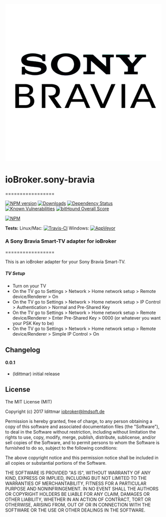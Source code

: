 ![Logo](admin/sony-bravia.png)
# ioBroker.sony-bravia
=================

[![NPM version](http://img.shields.io/npm/v/iobroker.sony-bravia.svg)](https://www.npmjs.com/package/iobroker.sony-bravia)
[![Downloads](https://img.shields.io/npm/dm/iobroker.sony-bravia.svg)](https://www.npmjs.com/package/iobroker.sony-bravia)
[![Dependency Status](https://img.shields.io/david/ldittmar81/iobroker.sony-bravia.svg)](https://david-dm.org/ldittmar81/iobroker.sony-bravia)
[![Known Vulnerabilities](https://snyk.io/test/github/ldittmar81/ioBroker.sony-bravia/badge.svg)](https://snyk.io/test/github/ldittmar81/ioBroker.sony-bravia)
[![bitHound Overall Score](https://www.bithound.io/github/ldittmar81/ioBroker.sony-bravia/badges/score.svg)](https://www.bithound.io/github/ldittmar81/ioBroker.sony-bravia)

[![NPM](https://nodei.co/npm/iobroker.sony-bravia.png?downloads=true)](https://nodei.co/npm/iobroker.sony-bravia/)

**Tests:** Linux/Mac: [![Travis-CI](http://img.shields.io/travis/ldittmar81/ioBroker.sony-bravia/master.svg)](https://travis-ci.org/ldittmar81/ioBroker.sony-bravia)
Windows: [![AppVeyor](https://ci.appveyor.com/api/projects/status/github/ldittmar81/ioBroker.sony-bravia?branch=master&svg=true)](https://ci.appveyor.com/project/ldittmar81/ioBroker-sony-bravia/)


### A Sony Bravia Smart-TV adapter for ioBroker
=================

This is an ioBroker adapter for your Sony Bravia Smart-TV.

##### TV Setup
* Turn on your TV
* On the TV go to Settings > Network > Home network setup > Remote device/Renderer > On
* On the TV go to Settings > Network > Home network setup > IP Control > Authentication > Normal and Pre-Shared Key
* On the TV go to Settings > Network > Home network setup > Remote device/Renderer > Enter Pre-Shared Key > 0000 (or whatever you want your PSK Key to be)
* On the TV go to Settings > Network > Home network setup > Remote device/Renderer > Simple IP Control > On

## Changelog

#### 0.0.1
* (ldittmar) initial release

## License
The MIT License (MIT)

Copyright (c) 2017 ldittmar <iobroker@lmdsoft.de>

Permission is hereby granted, free of charge, to any person obtaining a copy
of this software and associated documentation files (the "Software"), to deal
in the Software without restriction, including without limitation the rights
to use, copy, modify, merge, publish, distribute, sublicense, and/or sell
copies of the Software, and to permit persons to whom the Software is
furnished to do so, subject to the following conditions:

The above copyright notice and this permission notice shall be included in
all copies or substantial portions of the Software.

THE SOFTWARE IS PROVIDED "AS IS", WITHOUT WARRANTY OF ANY KIND, EXPRESS OR
IMPLIED, INCLUDING BUT NOT LIMITED TO THE WARRANTIES OF MERCHANTABILITY,
FITNESS FOR A PARTICULAR PURPOSE AND NONINFRINGEMENT. IN NO EVENT SHALL THE
AUTHORS OR COPYRIGHT HOLDERS BE LIABLE FOR ANY CLAIM, DAMAGES OR OTHER
LIABILITY, WHETHER IN AN ACTION OF CONTRACT, TORT OR OTHERWISE, ARISING FROM,
OUT OF OR IN CONNECTION WITH THE SOFTWARE OR THE USE OR OTHER DEALINGS IN
THE SOFTWARE.

